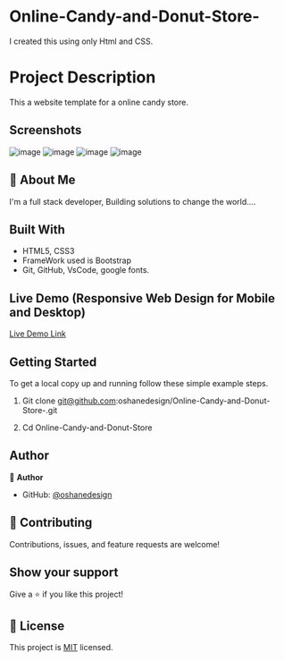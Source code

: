 # Online-Candy-and-Donut-Store-
I created this using only Html and CSS.  


# Project Description

This a website template for a online candy store.  

## Screenshots

![image](https://user-images.githubusercontent.com/40554384/151538618-2a0126da-6e02-4bba-8d95-26cb8705c914.png)
![image](https://user-images.githubusercontent.com/40554384/151539127-dd4b86c8-ff68-4ebf-921e-5e142d84e523.png)
![image](https://user-images.githubusercontent.com/40554384/151539256-20b0c327-be45-405f-ab89-d500ae27a98f.png)
![image](https://user-images.githubusercontent.com/40554384/151539354-52376d13-dd6e-409f-a265-84eadd85f748.png)

## 🚀 About Me
I'm a full stack developer, Building solutions to change the world....


## Built With

- HTML5, CSS3
- FrameWork used is Bootstrap
- Git, GitHub, VsCode, google fonts.

## Live Demo (Responsive Web Design for Mobile and Desktop)

[Live Demo Link](https://oshanedesign.github.io/Online-Candy-and-Donut-Store-/)


## Getting Started

To get a local copy up and running follow these simple example steps.

1. Git clone git@github.com:oshanedesign/Online-Candy-and-Donut-Store-.git

2. Cd Online-Candy-and-Donut-Store


## Author

👤 **Author**

- GitHub: [@oshanedesign](https://github.com/oshanedesign)


## 🤝 Contributing

Contributions, issues, and feature requests are welcome!


## Show your support

Give a ⭐️ if you like this project!


## 📝 License

This project is [MIT](./MIT.md) licensed.




